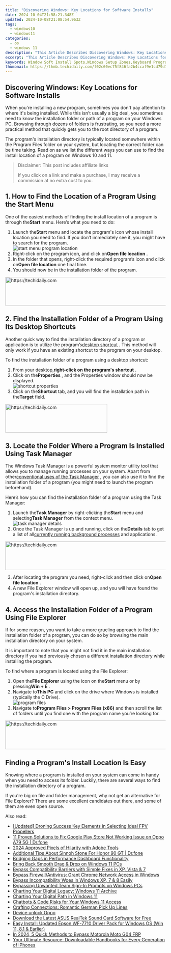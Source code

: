 ```yaml
---
title: "Discovering Windows: Key Locations for Software Installs"
date: 2024-10-04T21:58:21.348Z
updated: 2024-10-08T21:08:54.963Z
tags:
  - windows10
  - windows11
categories:
  - os
  - windows 11
description: "This Article Describes Discovering Windows: Key Locations for Software Installs"
excerpt: "This Article Describes Discovering Windows: Key Locations for Software Installs"
keywords: Window Soft Install Spots,Windows Setup Zones,Keyboard Program Placement,Device Driver Locales,OS Update Areas,Software Placement Guide,System Utility Places
thumbnail: https://thmb.techidaily.com/f02c60ec75f846fa2b4ccaf9e1cd79d7d6223ca424f0cd6791d36a2f65c9d0a1.jpg
---
```


## Discovering Windows: Key Locations for Software Installs

 When you're installing a new program, sometimes you don't pay attention to where it's being installed. While this isn’t usually a big deal, you sometimes need to know the installation folder or path of a program on your Windows PC. Browsing through dozens of folders is frustrating, so you need a more practical method that quickly gets you to the root directory of a program.

 The program's installation directory is typically located somewhere within the Program Files folder on your system, but locating the correct folder can be time taking. Read on as we list the different ways you can use to find the install location of a program on Windows 10 and 11.

>  Disclaimer: This post includes affiliate links
>
>  If you click on a link and make a purchase, I may receive a commission at no extra cost to you.
>

## 1\. How to Find the Location of a Program Using the Start Menu

 One of the easiest methods of finding the install location of a program is through the**Start** menu. Here’s what you need to do:

1. Launch the**Start** menu and locate the program's icon whose install location you need to find. If you don’t immediately see it, you might have to search for the program.  
![start menu program location](https://static1.makeuseofimages.com/wordpress/wp-content/uploads/2022/01/start-menu-file-location.jpg)
2. Right-click on the program icon, and click on**Open file location** .
3. In the folder that opens, right-click the required program’s icon and click on**Open file location** one final time.
4. You should now be in the installation folder of the program.

<!-- affiliate ads begin -->
<a href="https://aligracehair.sjv.io/c/5597632/1896510/19272" target="_top" id="1896510">
  <img src="//a.impactradius-go.com/display-ad/19272-1896510" border="0" alt="https://techidaily.com" width="728" height="90"/>
</a>
<img height="0" width="0" src="https://aligracehair.sjv.io/i/5597632/1896510/19272" style="position:absolute;visibility:hidden;" border="0" />
<!-- affiliate ads end -->

## 2\. Find the Installation Folder of a Program Using Its Desktop Shortcuts

 Another quick way to find the installation directory of a program or application is to utilize the program’s[desktop shortcut](https://www.makeuseof.com/what-is-desktop-shortcut-how-work/) . This method will only work if you have an existing shortcut to the program on your desktop.

 To find the installation folder of a program using a desktop shortcut:

1. From your desktop,**right-click on the program's shortcut** .
2. Click on the**Properties** , and the Properties window should now be displayed.  
![shortcut properties](https://static1.makeuseofimages.com/wordpress/wp-content/uploads/2022/01/shortcut-target.jpg)
3. Click on the**Shortcut** tab, and you will find the installation path in the**Target** field.

<!-- affiliate ads begin -->
<a href="https://aligracehair.sjv.io/c/5597632/2135401/19272" target="_top" id="2135401">
  <img src="//a.impactradius-go.com/display-ad/19272-2135401" border="0" alt="https://techidaily.com" width="320" height="90"/>
</a>
<img height="0" width="0" src="https://aligracehair.sjv.io/i/5597632/2135401/19272" style="position:absolute;visibility:hidden;" border="0" />
<!-- affiliate ads end -->

## 3\. Locate the Folder Where a Program Is Installed Using Task Manager

 The Windows Task Manager is a powerful system monitor utility tool that allows you to manage running processes on your system. Apart from other[conventional uses of the Task Manager](https://www.makeuseof.com/how-to-use-windows-task-manager/) , you can also use it to find the installation folder of a program (you might need to launch the program beforehand).

 Here’s how you can find the installation folder of a program using the Task Manager:

1. Launch the**Task Manager** by right-clicking the**Start** menu and selecting**Task Manager** from the context menu.  
![task manager details](https://static1.makeuseofimages.com/wordpress/wp-content/uploads/2022/01/task-manager-details.jpg)
2. Once the Task Manager is up and running, click on the**Details** tab to get a list of all[currently running background processes](https://www.makeuseof.com/windows-pc-too-many-background-processes/) and applications.

<!-- affiliate ads begin -->
<a href="https://appsumo.8odi.net/c/5597632/2111968/7443" target="_top" id="2111968">
  <img src="//a.impactradius-go.com/display-ad/7443-2111968" border="0" alt="https://techidaily.com" width="728" height="90"/>
</a>
<img height="0" width="0" src="https://appsumo.8odi.net/i/5597632/2111968/7443" style="position:absolute;visibility:hidden;" border="0" />
<!-- affiliate ads end -->

3. After locating the program you need, right-click and then click on**Open file location** .
4. A new File Explorer window will open up, and you will have found the program's installation directory.

## 4\. Access the Installation Folder of a Program Using File Explorer

 If for some reason, you want to take a more grueling approach to find the installation folder of a program, you can do so by browsing the main installation directory on your system.

 It is important to note that you might not find it in the main installation directory if you had previously chosen a different installation directory while installing the program.

To find where a program is located using the File Explorer:

1. Open the**File Explorer** using the icon on the**Start** menu or by pressing**Win + E** .
2. Navigate to**This PC** and click on the drive where Windows is installed (typically the C Drive).  
![program files](https://static1.makeuseofimages.com/wordpress/wp-content/uploads/2022/01/program-files-explorer.jpg)
3. Navigate to**Program Files > Program Files (x86)** and then scroll the list of folders until you find one with the program name you’re looking for.

<!-- affiliate ads begin -->
<a href="https://unicoeye.pxf.io/c/5597632/2134246/18498" target="_top" id="2134246">
  <img src="//a.impactradius-go.com/display-ad/18498-2134246" border="0" alt="https://techidaily.com" width="728" height="90"/>
</a>
<img height="0" width="0" src="https://unicoeye.pxf.io/i/5597632/2134246/18498" style="position:absolute;visibility:hidden;" border="0" />
<!-- affiliate ads end -->

## Finding a Program's Install Location Is Easy

 Knowing where a program is installed on your system can come in handy when you need to access its folder. Luckily, there are several ways to find the installation directory of a program.

 If you're big on file and folder management, why not get an alternative for File Explorer? There are some excellent candidates out there, and some of them are even open source.

<ins class="adsbygoogle"
     style="display:block"
     data-ad-format="autorelaxed"
     data-ad-client="ca-pub-7571918770474297"
     data-ad-slot="1223367746"></ins>

<ins class="adsbygoogle"
     style="display:block"
     data-ad-client="ca-pub-7571918770474297"
     data-ad-slot="8358498916"
     data-ad-format="auto"
     data-full-width-responsive="true"></ins>

<span class="atpl-alsoreadstyle">Also read:</span>
<div><ul>
<li><a href="https://fox-direct.techidaily.com/updated-droning-success-key-elements-in-selecting-ideal-fpv-propellers/"><u>[Updated] Droning Success Key Elements in Selecting Ideal FPV Propellers</u></a></li>
<li><a href="https://howto.techidaily.com/11-proven-solutions-to-fix-google-play-store-not-working-issue-on-oppo-a79-5g-drfone-by-drfone-fix-android-problems-fix-android-problems/"><u>11 Proven Solutions to Fix Google Play Store Not Working Issue on Oppo A79 5G | Dr.fone</u></a></li>
<li><a href="https://extra-support.techidaily.com/2024-approved-pixels-of-hilarity-with-adobe-tools/"><u>2024 Approved Pixels of Hilarity with Adobe Tools</u></a></li>
<li><a href="https://pokemon-go-android.techidaily.com/additional-tips-about-sinnoh-stone-for-honor-90-gt-drfone-by-drfone-virtual-android/"><u>Additional Tips About Sinnoh Stone For Honor 90 GT | Dr.fone</u></a></li>
<li><a href="https://win11-tips.techidaily.com/bridging-gaps-in-performance-dashboard-functionality/"><u>Bridging Gaps in Performance Dashboard Functionality</u></a></li>
<li><a href="https://win11-tips.techidaily.com/bring-back-smooth-drag-and-drop-on-windows-11-pcs/"><u>Bring Back Smooth Drag & Drop on Windows 11 PCs</u></a></li>
<li><a href="https://win11-tips.techidaily.com/bypass-compatibility-barriers-with-simple-fixes-in-xp-vista-and-7/"><u>Bypass Compatibility Barriers with Simple Fixes in XP, Vista & 7</u></a></li>
<li><a href="https://win11-tips.techidaily.com/bypass-firewallantivirus-grant-chrome-network-access-in-windows/"><u>Bypass Firewall/Antivirus: Grant Chrome Network Access in Windows</u></a></li>
<li><a href="https://win11-tips.techidaily.com/bypass-incompatibility-woes-in-windows-xp-7-and-8-easily/"><u>Bypass Incompatibility Woes in Windows XP, 7 & 8 Easily</u></a></li>
<li><a href="https://win11-tips.techidaily.com/bypassing-unwanted-team-sign-in-prompts-on-windows-pcs/"><u>Bypassing Unwanted Team Sign-In Prompts on Windows PCs</u></a></li>
<li><a href="https://win11-tips.techidaily.com/charting-your-digital-legacy-windows-11-archive/"><u>Charting Your Digital Legacy: Windows 11 Archive</u></a></li>
<li><a href="https://win11-tips.techidaily.com/charting-your-digital-path-in-windows-11/"><u>Charting Your Digital Path in Windows 11</u></a></li>
<li><a href="https://win11-tips.techidaily.com/chatbots-and-code-risks-for-your-windows-11-access/"><u>Chatbots & Code Risks for Your Windows 11 Access</u></a></li>
<li><a href="https://mondly-stories.techidaily.com/crafting-connections-romantic-german-pick-up-lines/"><u>Crafting Connections: Romantic German Pick Up Lines</u></a></li>
<li><a href="https://phone-solutions.techidaily.com/device-unlock-oppo-by-drfone-android-unlock-android-unlock/"><u>Device unlock Oppo</u></a></li>
<li><a href="https://hardware-updates.techidaily.com/download-the-latest-asus-realtek-sound-card-software-for-free/"><u>Download the Latest ASUS RealTek Sound Card Software for Free</u></a></li>
<li><a href="https://driver-download.techidaily.com/easy-install-updated-epson-wf-7710-driver-pack-for-windows-os-win-11-81-and-earlier/"><u>Easy Install: Updated Epson WF-7710 Driver Pack for Windows OS (Win 11, 8.1 & Earlier)</u></a></li>
<li><a href="https://android-frp.techidaily.com/in-2024-5-quick-methods-to-bypass-motorola-moto-g04-frp-by-drfone-android/"><u>In 2024, 5 Quick Methods to Bypass Motorola Moto G04 FRP</u></a></li>
<li><a href="https://techno-recovery.techidaily.com/your-ultimate-resource-downloadable-handbooks-for-every-generation-of-iphones/"><u>Your Ultimate Resource: Downloadable Handbooks for Every Generation of iPhones</u></a></li>
</ul></div>

